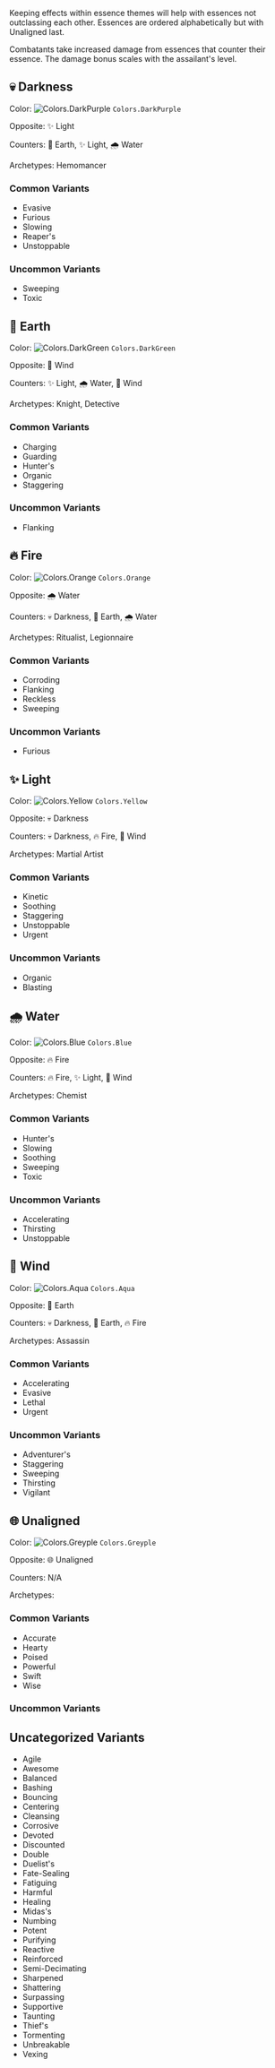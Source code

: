 Keeping effects within essence themes will help with essences not outclassing each other. Essences are ordered alphabetically but with Unaligned last.

Combatants take increased damage from essences that counter their essence. The damage bonus scales with the assailant's level.

## 💀 Darkness
Color: ![Colors.DarkPurple](https://placehold.co/15x15/71368A/71368A.png) `Colors.DarkPurple`

Opposite: ✨ Light

Counters: 🌿 Earth, ✨ Light, 🌧️ Water

Archetypes: Hemomancer

### Common Variants
- Evasive
- Furious
- Slowing
- Reaper's
- Unstoppable

### Uncommon Variants
- Sweeping
- Toxic

## 🌿 Earth
Color: ![Colors.DarkGreen](https://placehold.co/15x15/1F8B4C/1F8B4C.png) `Colors.DarkGreen`

Opposite: 💨 Wind

Counters: ✨ Light, 🌧️ Water, 💨 Wind

Archetypes: Knight, Detective

### Common Variants
- Charging
- Guarding
- Hunter's
- Organic
- Staggering

### Uncommon Variants
- Flanking

## 🔥 Fire
Color: ![Colors.Orange](https://placehold.co/15x15/E67E22/E67E22.png) `Colors.Orange`

Opposite: 🌧️ Water

Counters: 💀 Darkness, 🌿 Earth, 🌧️ Water

Archetypes: Ritualist, Legionnaire

### Common Variants
- Corroding
- Flanking
- Reckless
- Sweeping

### Uncommon Variants
- Furious

## ✨ Light
Color: ![Colors.Yellow](https://placehold.co/15x15/FEE75C/FEE75C.png) `Colors.Yellow`

Opposite: 💀 Darkness

Counters: 💀 Darkness, 🔥 Fire, 💨 Wind

Archetypes: Martial Artist

### Common Variants
- Kinetic
- Soothing
- Staggering
- Unstoppable
- Urgent

### Uncommon Variants
- Organic
- Blasting

## 🌧️ Water
Color: ![Colors.Blue](https://placehold.co/15x15/3498DB/3498DB.png) `Colors.Blue`

Opposite: 🔥 Fire

Counters: 🔥 Fire, ✨ Light, 💨 Wind

Archetypes: Chemist

### Common Variants
- Hunter's
- Slowing
- Soothing
- Sweeping
- Toxic

### Uncommon Variants
- Accelerating
- Thirsting
- Unstoppable

## 💨 Wind
Color: ![Colors.Aqua](https://placehold.co/15x15/1ABC9C/1ABC9C.png) `Colors.Aqua`

Opposite: 🌿 Earth

Counters: 💀 Darkness, 🌿 Earth, 🔥 Fire

Archetypes: Assassin

### Common Variants
- Accelerating
- Evasive
- Lethal
- Urgent

### Uncommon Variants
- Adventurer's
- Staggering
- Sweeping
- Thirsting
- Vigilant

## 🌐 Unaligned
Color: ![Colors.Greyple](https://placehold.co/15x15/99AAB5/99AAB5.png) `Colors.Greyple`

Opposite: 🌐 Unaligned

Counters: N/A

Archetypes:

### Common Variants
- Accurate
- Hearty
- Poised
- Powerful
- Swift
- Wise

### Uncommon Variants

## Uncategorized Variants
- Agile
- Awesome
- Balanced
- Bashing
- Bouncing
- Centering
- Cleansing
- Corrosive
- Devoted
- Discounted
- Double
- Duelist's
- Fate-Sealing
- Fatiguing
- Harmful
- Healing
- Midas's
- Numbing
- Potent
- Purifying
- Reactive
- Reinforced
- Semi-Decimating
- Sharpened
- Shattering
- Surpassing
- Supportive
- Taunting
- Thief's
- Tormenting
- Unbreakable
- Vexing
